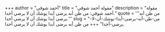 +++
author = "أحمد شوقي"
title = "مقولة أحمد شوقي"
description = "مقولة أحمد شوقي: من ظن أنه يرضى أبدا يوشك أن لا يرضي أحدا."
quote = '''من ظن أنه يرضى أبدا يوشك أن لا يرضي أحدا.''' 
slug = "من-ظن-أنه-يرضى-أبدا-يوشك-أن-لا-يرضي-أحدا"
+++
من ظن أنه يرضى أبدا يوشك أن لا يرضي أحدا.
